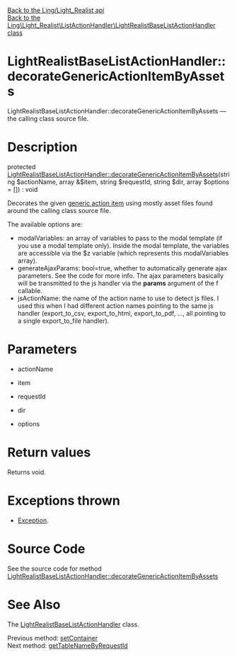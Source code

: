 [Back to the Ling/Light_Realist api](https://github.com/lingtalfi/Light_Realist/blob/master/doc/api/Ling/Light_Realist.md)<br>
[Back to the Ling\Light_Realist\ListActionHandler\LightRealistBaseListActionHandler class](https://github.com/lingtalfi/Light_Realist/blob/master/doc/api/Ling/Light_Realist/ListActionHandler/LightRealistBaseListActionHandler.md)


LightRealistBaseListActionHandler::decorateGenericActionItemByAssets
================



LightRealistBaseListActionHandler::decorateGenericActionItemByAssets — the calling class source file.




Description
================


protected [LightRealistBaseListActionHandler::decorateGenericActionItemByAssets](https://github.com/lingtalfi/Light_Realist/blob/master/doc/api/Ling/Light_Realist/ListActionHandler/LightRealistBaseListActionHandler/decorateGenericActionItemByAssets.md)(string $actionName, array &$item, string $requestId, string $dir, array $options = []) : void




Decorates the given [generic action item](https://github.com/lingtalfi/Light_Realist/blob/master/doc/pages/generic-action-item.md) using mostly asset files found around
the calling class source file.


The available options are:

- modalVariables: an array of variables to pass to the modal template (if you use a modal template only).
             Inside the modal template, the variables are accessible via the $z variable (which represents this modalVariables array).
- generateAjaxParams: bool=true, whether to automatically generate ajax parameters. See the code for more info.
                     The ajax parameters basically will be transmitted to the js handler via the **params** argument of the f callable.
- jsActionName: the name of the action name to use to detect js files.
                 I used this when I had different action names pointing to the same js handler (export_to_csv, export_to_html, export_to_pdf, ...,
                 all pointing to a single export_to_file handler).




Parameters
================


- actionName

    

- item

    

- requestId

    

- dir

    

- options

    


Return values
================

Returns void.


Exceptions thrown
================

- [Exception](http://php.net/manual/en/class.exception.php).&nbsp;







Source Code
===========
See the source code for method [LightRealistBaseListActionHandler::decorateGenericActionItemByAssets](https://github.com/lingtalfi/Light_Realist/blob/master/ListActionHandler/LightRealistBaseListActionHandler.php#L85-L129)


See Also
================

The [LightRealistBaseListActionHandler](https://github.com/lingtalfi/Light_Realist/blob/master/doc/api/Ling/Light_Realist/ListActionHandler/LightRealistBaseListActionHandler.md) class.

Previous method: [setContainer](https://github.com/lingtalfi/Light_Realist/blob/master/doc/api/Ling/Light_Realist/ListActionHandler/LightRealistBaseListActionHandler/setContainer.md)<br>Next method: [getTableNameByRequestId](https://github.com/lingtalfi/Light_Realist/blob/master/doc/api/Ling/Light_Realist/ListActionHandler/LightRealistBaseListActionHandler/getTableNameByRequestId.md)<br>

